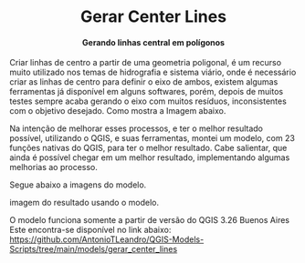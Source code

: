<h1 align="center">Gerar Center Lines</h1>
<h4 align="center">Gerando linhas central em polígonos</h4>

Criar linhas de centro a partir de uma geometria poligonal, é um recurso muito utilizado nos temas de hidrografia e sistema viário, onde é necessário criar as linhas de centro para definir o eixo de ambos, existem algumas ferramentas já disponível em alguns softwares, porém, depois de muitos testes sempre acaba gerando o eixo com muitos resíduos, inconsistentes com o objetivo desejado. Como mostra a Imagem abaixo.
 

Na intenção de melhorar esses processos, e ter o melhor resultado possível, utilizando o QGIS, e suas ferramentas, montei um modelo, com 23 funções nativas do QGIS, para ter o melhor resultado. Cabe salientar, que ainda é possível chegar em um melhor resultado, implementando algumas melhorias ao processo.

Segue abaixo a imagens do modelo.
 
 

imagem do resultado usando o modelo.
  
O modelo funciona somente a partir de versão do QGIS 3.26 Buenos Aires
Este encontra-se disponível no link abaixo:
https://github.com/AntonioTLeandro/QGIS-Models-Scripts/tree/main/models/gerar_center_lines

